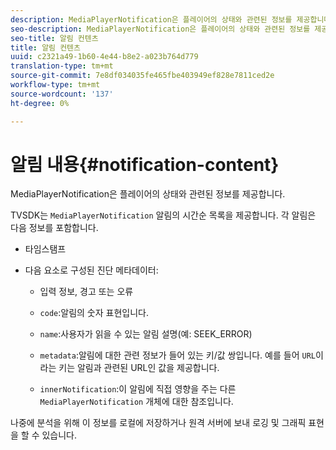 ```yaml
---
description: MediaPlayerNotification은 플레이어의 상태와 관련된 정보를 제공합니다.
seo-description: MediaPlayerNotification은 플레이어의 상태와 관련된 정보를 제공합니다.
seo-title: 알림 컨텐츠
title: 알림 컨텐츠
uuid: c2321a49-1b60-4e44-b8e2-a023b764d779
translation-type: tm+mt
source-git-commit: 7e8df034035fe465fbe403949ef828e7811ced2e
workflow-type: tm+mt
source-wordcount: '137'
ht-degree: 0%

---
```



# 알림 내용{#notification-content}

MediaPlayerNotification은 플레이어의 상태와 관련된 정보를 제공합니다.

TVSDK는 `MediaPlayerNotification` 알림의 시간순 목록을 제공합니다. 각 알림은 다음 정보를 포함합니다.

* 타임스탬프
* 다음 요소로 구성된 진단 메타데이터:

   * 입력 정보, 경고 또는 오류
   * `code`:알림의 숫자 표현입니다.
   * `name`:사용자가 읽을 수 있는 알림 설명(예: SEEK_ERROR)
   * `metadata`:알림에 대한 관련 정보가 들어 있는 키/값 쌍입니다. 예를 들어 `URL`이라는 키는 알림과 관련된 URL인 값을 제공합니다.

   * `innerNotification`:이 알림에 직접 영향을 주는 다른  `MediaPlayerNotification` 개체에 대한 참조입니다.

나중에 분석을 위해 이 정보를 로컬에 저장하거나 원격 서버에 보내 로깅 및 그래픽 표현을 할 수 있습니다.
